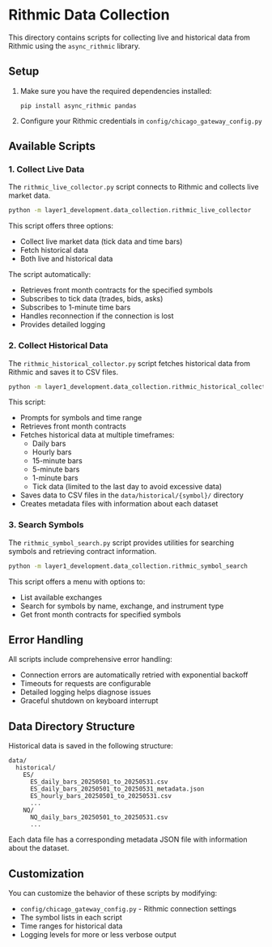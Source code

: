 # Rithmic Data Collection

This directory contains scripts for collecting live and historical data from Rithmic using the `async_rithmic` library.

## Setup

1. Make sure you have the required dependencies installed:
   ```
   pip install async_rithmic pandas
   ```

2. Configure your Rithmic credentials in `config/chicago_gateway_config.py`

## Available Scripts

### 1. Collect Live Data

The `rithmic_live_collector.py` script connects to Rithmic and collects live market data.

```bash
python -m layer1_development.data_collection.rithmic_live_collector
```

This script offers three options:
- Collect live market data (tick data and time bars)
- Fetch historical data
- Both live and historical data

The script automatically:
- Retrieves front month contracts for the specified symbols
- Subscribes to tick data (trades, bids, asks)
- Subscribes to 1-minute time bars
- Handles reconnection if the connection is lost
- Provides detailed logging

### 2. Collect Historical Data

The `rithmic_historical_collector.py` script fetches historical data from Rithmic and saves it to CSV files.

```bash
python -m layer1_development.data_collection.rithmic_historical_collector
```

This script:
- Prompts for symbols and time range
- Retrieves front month contracts
- Fetches historical data at multiple timeframes:
  - Daily bars
  - Hourly bars
  - 15-minute bars
  - 5-minute bars
  - 1-minute bars
  - Tick data (limited to the last day to avoid excessive data)
- Saves data to CSV files in the `data/historical/{symbol}/` directory
- Creates metadata files with information about each dataset

### 3. Search Symbols

The `rithmic_symbol_search.py` script provides utilities for searching symbols and retrieving contract information.

```bash
python -m layer1_development.data_collection.rithmic_symbol_search
```

This script offers a menu with options to:
- List available exchanges
- Search for symbols by name, exchange, and instrument type
- Get front month contracts for specified symbols

## Error Handling

All scripts include comprehensive error handling:
- Connection errors are automatically retried with exponential backoff
- Timeouts for requests are configurable
- Detailed logging helps diagnose issues
- Graceful shutdown on keyboard interrupt

## Data Directory Structure

Historical data is saved in the following structure:
```
data/
  historical/
    ES/
      ES_daily_bars_20250501_to_20250531.csv
      ES_daily_bars_20250501_to_20250531_metadata.json
      ES_hourly_bars_20250501_to_20250531.csv
      ...
    NQ/
      NQ_daily_bars_20250501_to_20250531.csv
      ...
```

Each data file has a corresponding metadata JSON file with information about the dataset.

## Customization

You can customize the behavior of these scripts by modifying:
- `config/chicago_gateway_config.py` - Rithmic connection settings
- The symbol lists in each script
- Time ranges for historical data
- Logging levels for more or less verbose output